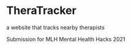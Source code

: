 # TheraTracker
a website that tracks nearby therapists

Submission for MLH Mental Health Hacks 2021
